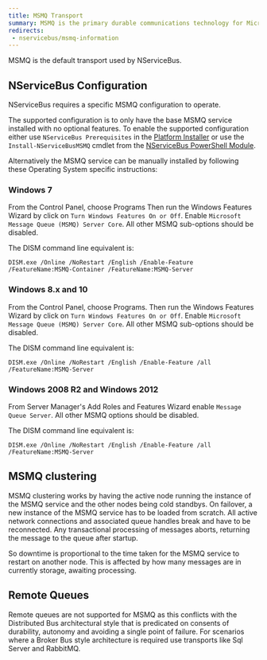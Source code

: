 ```yaml
---
title: MSMQ Transport
summary: MSMQ is the primary durable communications technology for Microsoft but does not dynamically detect network interfaces.
redirects:
 - nservicebus/msmq-information
---
```


MSMQ is the default transport used by NServiceBus.


## NServiceBus Configuration

NServiceBus requires a specific MSMQ configuration to operate.

The supported configuration is to only have the base MSMQ service installed with no optional features. To enable the supported configuration either use `NServiceBus Prerequisites` in the [Platform Installer](/platform/installer/) or use the `Install-NServiceBusMSMQ` cmdlet from the [NServiceBus PowerShell Module](/nservicebus/operations/management-using-powershell.md).

Alternatively the MSMQ service can be manually installed by following these Operating System specific instructions:


### Windows 7

From the Control Panel, choose Programs
Then run the Windows Features Wizard by click on `Turn Windows Features On or Off`. Enable `Microsoft Message Queue (MSMQ) Server Core`. All other MSMQ sub-options should be disabled.

The DISM command line equivalent is:

`DISM.exe /Online /NoRestart /English /Enable-Feature /FeatureName:MSMQ-Container /FeatureName:MSMQ-Server`


### Windows 8.x and 10

From the Control Panel, choose Programs. Then run the Windows Features Wizard by click on `Turn Windows Features On or Off`. Enable `Microsoft Message Queue (MSMQ) Server Core`. All other MSMQ sub-options should be disabled.

The DISM command line equivalent is:

`DISM.exe /Online /NoRestart /English /Enable-Feature /all /FeatureName:MSMQ-Server`


### Windows 2008 R2 and Windows 2012

From Server Manager's Add Roles and Features Wizard enable `Message Queue Server`. All other MSMQ options should be disabled.

The DISM command line equivalent is:

`DISM.exe /Online /NoRestart /English /Enable-Feature /all /FeatureName:MSMQ-Server`


## MSMQ clustering

MSMQ clustering works by having the active node running the instance of the MSMQ service and the other nodes being cold standbys. On failover, a new instance of the MSMQ service has to be loaded from scratch. All active network connections and associated queue handles break and have to be reconnected. Any transactional processing of messages aborts, returning the message to the queue after startup.

So downtime is proportional to the time taken for the MSMQ service to restart on another node. This is affected by how many messages are in currently storage, awaiting processing.


## Remote Queues

Remote queues are not supported for MSMQ as this conflicts with the Distributed Bus architectural style that is predicated on consents of durability, autonomy and avoiding a single point of failure. For scenarios where a Broker Bus style architecture is required use transports like Sql Server and RabbitMQ.